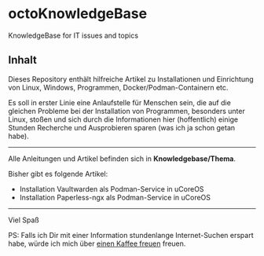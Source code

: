 # octoKnowledgeBase
KnowledgeBase for IT issues and topics

## Inhalt
Dieses Repository enthält hilfreiche Artikel zu Installationen und Einrichtung von Linux, Windows, Programmen, Docker/Podman-Containern etc.

Es soll in erster Linie eine Anlaufstelle für Menschen sein, die auf die gleichen Probleme bei der Installation von Programmen, besonders unter Linux, stoßen und sich durch die Informationen hier (hoffentlich) einige Stunden Recherche und Ausprobieren sparen (was ich ja schon getan habe).

---

Alle Anleitungen und Artikel befinden sich in **Knowledgebase/Thema**.

Bisher gibt es folgende Artikel:
- Installation Vaultwarden als Podman-Service in uCoreOS
- Installation Paperless-ngx als Podman-Service in uCoreOS

---

Viel Spaß

PS:
Falls ich Dir mit einer Information stundenlange Internet-Suchen erspart habe, würde ich mich über <a href="https://buymeacoffee.com/octank" target="_blank" title="Link zu buymeacoffee">einen Kaffee freuen</a> freuen.


